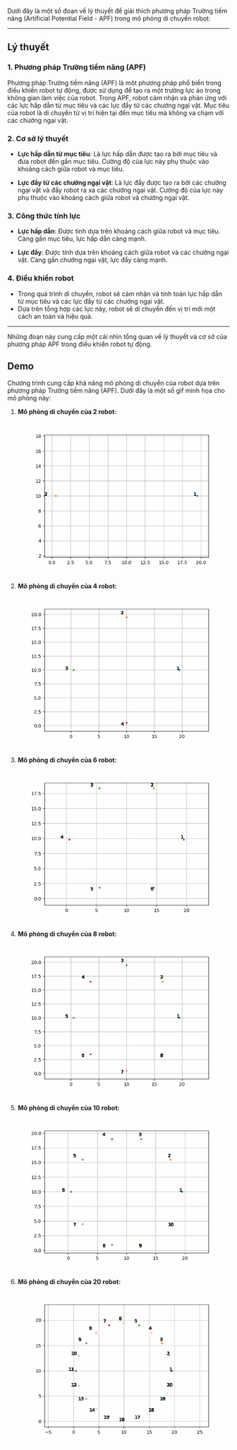 Dưới đây là một số đoạn về lý thuyết để giải thích phương pháp Trường tiềm năng (Artificial Potential Field - APF) trong mô phỏng di chuyển robot:

---

## Lý thuyết

### 1. Phương pháp Trường tiềm năng (APF)

Phương pháp Trường tiềm năng (APF) là một phương pháp phổ biến trong điều khiển robot tự động, được sử dụng để tạo ra một trường lực ảo trong không gian làm việc của robot. Trong APF, robot cảm nhận và phản ứng với các lực hấp dẫn từ mục tiêu và các lực đẩy từ các chướng ngại vật. Mục tiêu của robot là di chuyển từ vị trí hiện tại đến mục tiêu mà không va chạm với các chướng ngại vật.

### 2. Cơ sở lý thuyết

- **Lực hấp dẫn từ mục tiêu**: Là lực hấp dẫn được tạo ra bởi mục tiêu và đưa robot đến gần mục tiêu. Cường độ của lực này phụ thuộc vào khoảng cách giữa robot và mục tiêu.

- **Lực đẩy từ các chướng ngại vật**: Là lực đẩy được tạo ra bởi các chướng ngại vật và đẩy robot ra xa các chướng ngại vật. Cường độ của lực này phụ thuộc vào khoảng cách giữa robot và chướng ngại vật.

### 3. Công thức tính lực

- **Lực hấp dẫn**: Được tính dựa trên khoảng cách giữa robot và mục tiêu. Càng gần mục tiêu, lực hấp dẫn càng mạnh.

- **Lực đẩy**: Được tính dựa trên khoảng cách giữa robot và các chướng ngại vật. Càng gần chướng ngại vật, lực đẩy càng mạnh.

### 4. Điều khiển robot

- Trong quá trình di chuyển, robot sẽ cảm nhận và tính toán lực hấp dẫn từ mục tiêu và các lực đẩy từ các chướng ngại vật.
- Dựa trên tổng hợp các lực này, robot sẽ di chuyển đến vị trí mới một cách an toàn và hiệu quả.

---

Những đoạn này cung cấp một cái nhìn tổng quan về lý thuyết và cơ sở của phương pháp APF trong điều khiển robot tự động.

## Demo

Chương trình cung cấp khả năng mô phỏng di chuyển của robot dựa trên phương pháp Trường tiềm năng (APF). Dưới đây là một số gif minh họa cho mô phỏng này:

1. **Mô phỏng di chuyển của 2 robot:**
   ![2_agent_demo](demo\2_agent.gif)

2. **Mô phỏng di chuyển của 4 robot:**
   ![2_agent_demo](demo\4_agent.gif)

3. **Mô phỏng di chuyển của 6 robot:**
   ![2_agent_demo](demo\6_agent.gif)

4. **Mô phỏng di chuyển của 8 robot:**
   ![2_agent_demo](demo\8_agent.gif)

5. **Mô phỏng di chuyển của 10 robot:**
   ![2_agent_demo](demo\10_agent.gif)

6. **Mô phỏng di chuyển của 20 robot:**
   ![2_agent_demo](demo\20_agent.gif)